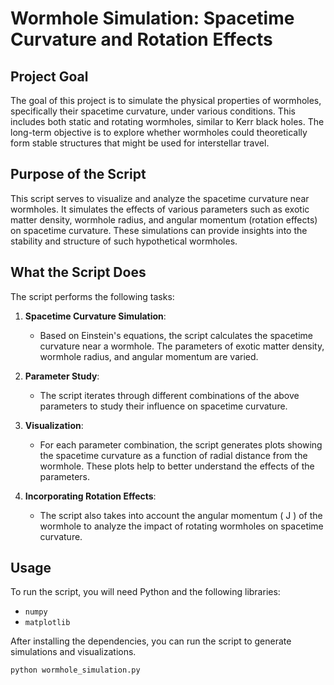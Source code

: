 # Wormhole Simulation: Spacetime Curvature and Rotation Effects

## Project Goal

The goal of this project is to simulate the physical properties of wormholes, specifically their spacetime curvature, under various conditions. This includes both static and rotating wormholes, similar to Kerr black holes. The long-term objective is to explore whether wormholes could theoretically form stable structures that might be used for interstellar travel.

## Purpose of the Script

This script serves to visualize and analyze the spacetime curvature near wormholes. It simulates the effects of various parameters such as exotic matter density, wormhole radius, and angular momentum (rotation effects) on spacetime curvature. These simulations can provide insights into the stability and structure of such hypothetical wormholes.

## What the Script Does

The script performs the following tasks:

1. **Spacetime Curvature Simulation**:
   - Based on Einstein's equations, the script calculates the spacetime curvature near a wormhole. The parameters of exotic matter density, wormhole radius, and angular momentum are varied.

2. **Parameter Study**:
   - The script iterates through different combinations of the above parameters to study their influence on spacetime curvature.

3. **Visualization**:
   - For each parameter combination, the script generates plots showing the spacetime curvature as a function of radial distance from the wormhole. These plots help to better understand the effects of the parameters.

4. **Incorporating Rotation Effects**:
   - The script also takes into account the angular momentum \( J \) of the wormhole to analyze the impact of rotating wormholes on spacetime curvature.

## Usage

To run the script, you will need Python and the following libraries:
- `numpy`
- `matplotlib`

After installing the dependencies, you can run the script to generate simulations and visualizations.

```bash
python wormhole_simulation.py
